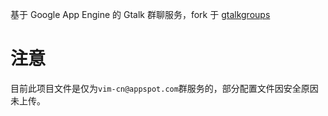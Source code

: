 基于 Google App Engine 的 Gtalk 群聊服务，fork 于 [gtalkgroups](http://code.google.com/p/gtalkgroups/)

注意
====
目前此项目文件是仅为`vim-cn@appspot.com`群服务的，部分配置文件因安全原因未上传。
